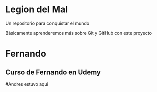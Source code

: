 # Legion del Mal
Un repositorio para conquistar el mundo

Básicamente aprenderemos más sobre Git y GitHub con este proyecto


# Fernando


## Curso de Fernando en Udemy

#Andres estuvo aqui

